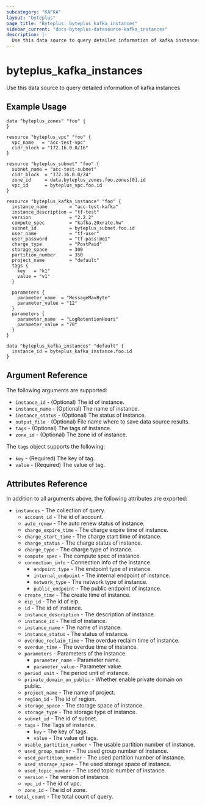 ```yaml
---
subcategory: "KAFKA"
layout: "byteplus"
page_title: "Byteplus: byteplus_kafka_instances"
sidebar_current: "docs-byteplus-datasource-kafka_instances"
description: |-
  Use this data source to query detailed information of kafka instances
---
```

# byteplus_kafka_instances
Use this data source to query detailed information of kafka instances
## Example Usage
```hcl
data "byteplus_zones" "foo" {
}

resource "byteplus_vpc" "foo" {
  vpc_name   = "acc-test-vpc"
  cidr_block = "172.16.0.0/16"
}

resource "byteplus_subnet" "foo" {
  subnet_name = "acc-test-subnet"
  cidr_block  = "172.16.0.0/24"
  zone_id     = data.byteplus_zones.foo.zones[0].id
  vpc_id      = byteplus_vpc.foo.id
}

resource "byteplus_kafka_instance" "foo" {
  instance_name        = "acc-test-kafka"
  instance_description = "tf-test"
  version              = "2.2.2"
  compute_spec         = "kafka.20xrate.hw"
  subnet_id            = byteplus_subnet.foo.id
  user_name            = "tf-user"
  user_password        = "tf-pass!@q1"
  charge_type          = "PostPaid"
  storage_space        = 300
  partition_number     = 350
  project_name         = "default"
  tags {
    key   = "k1"
    value = "v1"
  }

  parameters {
    parameter_name  = "MessageMaxByte"
    parameter_value = "12"
  }
  parameters {
    parameter_name  = "LogRetentionHours"
    parameter_value = "70"
  }
}

data "byteplus_kafka_instances" "default" {
  instance_id = byteplus_kafka_instance.foo.id
}
```
## Argument Reference
The following arguments are supported:
* `instance_id` - (Optional) The id of instance.
* `instance_name` - (Optional) The name of instance.
* `instance_status` - (Optional) The status of instance.
* `output_file` - (Optional) File name where to save data source results.
* `tags` - (Optional) The tags of instance.
* `zone_id` - (Optional) The zone id of instance.

The `tags` object supports the following:

* `key` - (Required) The key of tag.
* `value` - (Required) The value of tag.

## Attributes Reference
In addition to all arguments above, the following attributes are exported:
* `instances` - The collection of query.
    * `account_id` - The id of account.
    * `auto_renew` - The auto renew status of instance.
    * `charge_expire_time` - The charge expire time of instance.
    * `charge_start_time` - The charge start time of instance.
    * `charge_status` - The charge status of instance.
    * `charge_type` - The charge type of instance.
    * `compute_spec` - The compute spec of instance.
    * `connection_info` - Connection info of the instance.
        * `endpoint_type` - The endpoint type of instance.
        * `internal_endpoint` - The internal endpoint of instance.
        * `network_type` - The network type of instance.
        * `public_endpoint` - The public endpoint of instance.
    * `create_time` - The create time of instance.
    * `eip_id` - The id of eip.
    * `id` - The id of instance.
    * `instance_description` - The description of instance.
    * `instance_id` - The id of instance.
    * `instance_name` - The name of instance.
    * `instance_status` - The status of instance.
    * `overdue_reclaim_time` - The overdue reclaim time of instance.
    * `overdue_time` - The overdue time of instance.
    * `parameters` - Parameters of the instance.
        * `parameter_name` - Parameter name.
        * `parameter_value` - Parameter value.
    * `period_unit` - The period unit of instance.
    * `private_domain_on_public` - Whether enable private domain on public.
    * `project_name` - The name of project.
    * `region_id` - The id of region.
    * `storage_space` - The storage space of instance.
    * `storage_type` - The storage type of instance.
    * `subnet_id` - The id of subnet.
    * `tags` - The Tags of instance.
        * `key` - The key of tags.
        * `value` - The value of tags.
    * `usable_partition_number` - The usable partition number of instance.
    * `used_group_number` - The used group number of instance.
    * `used_partition_number` - The used partition number of instance.
    * `used_storage_space` - The used storage space of instance.
    * `used_topic_number` - The used topic number of instance.
    * `version` - The version of instance.
    * `vpc_id` - The id of vpc.
    * `zone_id` - The id of zone.
* `total_count` - The total count of query.


